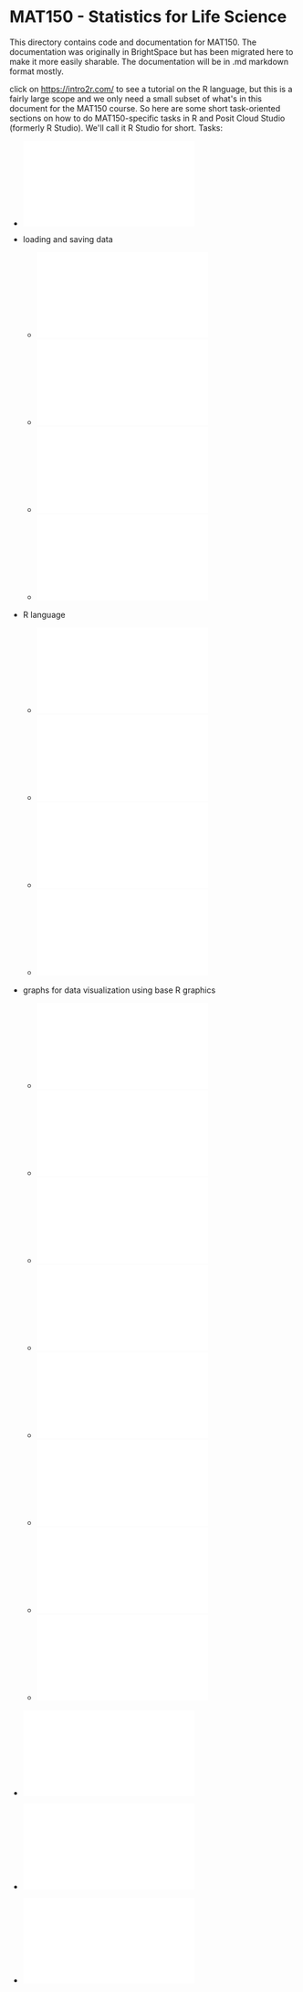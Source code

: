 # MAT150 - Statistics for Life Science

This directory contains code and documentation for MAT150.   The documentation was originally in BrightSpace but has been migrated here to make it more easily sharable.  The documentation will be in .md markdown format mostly.

click on <https://intro2r.com/> to see a tutorial on the R language, but this is a fairly large scope and we only need a small subset of what's in this document for the MAT150 course.   So here are some short task-oriented sections on how to do MAT150-specific tasks in R and Posit Cloud Studio (formerly R Studio).   We'll call it R Studio for short.   Tasks:
 
* ![how to start running Posit Cloud Studio](posit_cloud_setup.md)

* loading and saving data
  * ![how to load a data set from a file](import_dataset.md)
  * ![how to generate a data set loadable by R Studio](how_to_generate_dataset.md)
  * ![how to export a data frame](submitting_data_frame.md)
  * ![how to export a graph](saving_graphs_from_R_Studio.md)

* R language
  * ![R data types you will need](minimal-R.md)
  * ![R function calls](R-function-calls.md)
  * ![numerical precision and accuracy](numerical_precision.md)
  * ![common R stats functions you will use](common_R_stats_functions.md)

* graphs for data visualization using base R graphics
  * ![raw data plots](raw_plot.md)
  * ![bar chart](bar_chart.md)
  * ![pie chart](pie_chart.md)
  * ![histogram](histogram.md)
  * ![boxplot](boxplots.md)
  * ![scatterplot](scatterplots.md)
  * ![axis labels and title](axis_labels_and_title.md)
  * ![line graphs](line_plots.md)

* ![how to construct and graph frequency tables](frequency_tables.md)

* ![correlation](correlation.md)

* ![Least-Squares Linear Regression (LSLR)](lslr.md)



